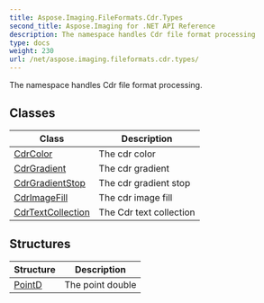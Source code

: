 ```yaml
---
title: Aspose.Imaging.FileFormats.Cdr.Types
second_title: Aspose.Imaging for .NET API Reference
description: The namespace handles Cdr file format processing
type: docs
weight: 230
url: /net/aspose.imaging.fileformats.cdr.types/
---
```

The namespace handles Cdr file format processing.

## Classes

| Class | Description |
| --- | --- |
| [CdrColor](./cdrcolor/) | The cdr color |
| [CdrGradient](./cdrgradient/) | The cdr gradient |
| [CdrGradientStop](./cdrgradientstop/) | The cdr gradient stop |
| [CdrImageFill](./cdrimagefill/) | The cdr image fill |
| [CdrTextCollection](./cdrtextcollection/) | The Cdr text collection |
## Structures

| Structure | Description |
| --- | --- |
| [PointD](./pointd/) | The point double |



